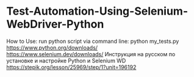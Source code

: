 # Test-Automation-Using-Selenium-WebDriver-Python
How to Use: run python script via command line: python my_tests.py
https://www.python.org/downloads/  
https://www.selenium.dev/downloads/
Инструкция на русском по установке и настройке Python и Selenium WD https://stepik.org/lesson/25969/step/1?unit=196192 


